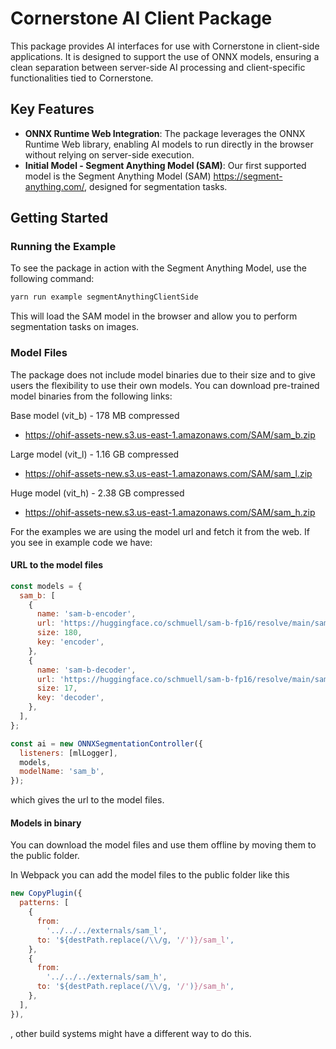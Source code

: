 # Cornerstone AI Client Package

This package provides AI interfaces for use with Cornerstone in client-side applications. It is designed to support the use of ONNX models, ensuring a clean separation between server-side AI processing and client-specific functionalities tied to Cornerstone.

## Key Features

- **ONNX Runtime Web Integration**: The package leverages the ONNX Runtime Web library, enabling AI models to run directly in the browser without relying on server-side execution.
- **Initial Model - Segment Anything Model (SAM)**: Our first supported model is the Segment Anything Model (SAM) https://segment-anything.com/, designed for segmentation tasks.

## Getting Started

### Running the Example

To see the package in action with the Segment Anything Model, use the following command:

```bash
yarn run example segmentAnythingClientSide
```

This will load the SAM model in the browser and allow you to perform segmentation tasks on images.

### Model Files

The package does not include model binaries due to their size and to give users the flexibility to use their own models. You can download pre-trained model binaries from the following links:

Base model (vit_b) - 178 MB compressed

- https://ohif-assets-new.s3.us-east-1.amazonaws.com/SAM/sam_b.zip

Large model (vit_l) - 1.16 GB compressed

- https://ohif-assets-new.s3.us-east-1.amazonaws.com/SAM/sam_l.zip

Huge model (vit_h) - 2.38 GB compressed

- https://ohif-assets-new.s3.us-east-1.amazonaws.com/SAM/sam_h.zip

For the examples we are using the model url and fetch it from the web. If you see in example code we have:

#### URL to the model files

```js
const models = {
  sam_b: [
    {
      name: 'sam-b-encoder',
      url: 'https://huggingface.co/schmuell/sam-b-fp16/resolve/main/sam_vit_b_01ec64.encoder-fp16.onnx',
      size: 180,
      key: 'encoder',
    },
    {
      name: 'sam-b-decoder',
      url: 'https://huggingface.co/schmuell/sam-b-fp16/resolve/main/sam_vit_b_01ec64.decoder.onnx',
      size: 17,
      key: 'decoder',
    },
  ],
};

const ai = new ONNXSegmentationController({
  listeners: [mlLogger],
  models,
  modelName: 'sam_b',
});
```

which gives the url to the model files.

#### Models in binary

You can download the model files and use them offline by moving them to the public folder.

In Webpack you can add the model files to the public folder like this

```js
new CopyPlugin({
  patterns: [
    {
      from:
        '../../../externals/sam_l',
      to: '${destPath.replace(/\\/g, '/')}/sam_l',
    },
    {
      from:
        '../../../externals/sam_h',
      to: '${destPath.replace(/\\/g, '/')}/sam_h',
    },
  ],
}),
```

, other build systems might have a different way to do this.
